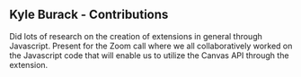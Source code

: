 ## Kyle Burack - Contributions
Did lots of research on the creation of extensions in general through Javascript. Present for the Zoom call where we all collaboratively  worked on the Javascript code that will enable us to utilize the Canvas API through the extension.
